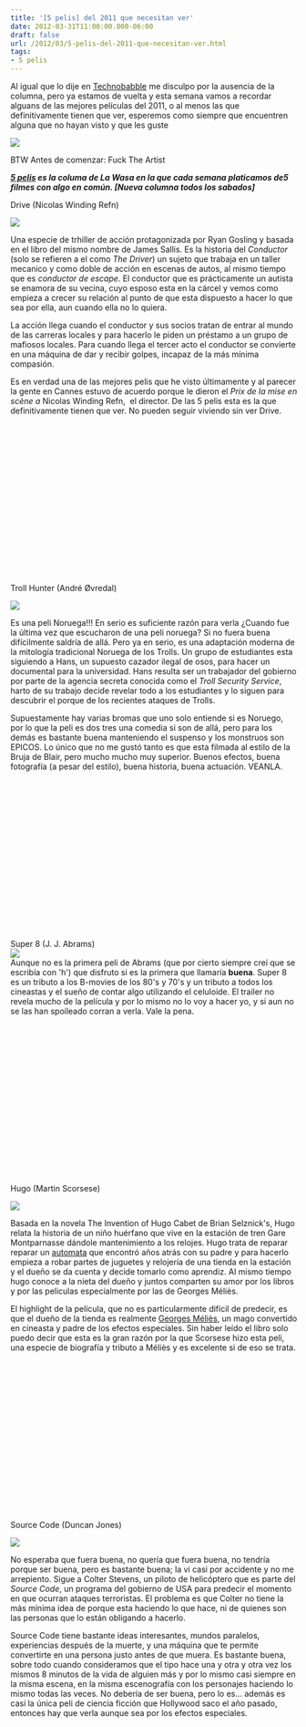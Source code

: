 ```yaml
---
title: '[5 pelis] del 2011 que necesitan ver'
date: 2012-03-31T11:00:00.000-06:00
draft: false
url: /2012/03/5-pelis-del-2011-que-necesitan-ver.html
tags: 
- 5 pelis
---
```


Al igual que lo dije en [Technobabble](http://www.la-wasa.com/search/label/Technobabble) me disculpo por la ausencia de la columna, pero ya estamos de vuelta y esta semana vamos a recordar alguans de las mejores películas del 2011, o al menos las que definitivamente tienen que ver, esperemos como siempre que encuentren alguna que no hayan visto y que les guste  
  

[![](http://retrothing.typepad.com/photos/uncategorized/2008/05/23/super8equipment.jpg)](http://retrothing.typepad.com/photos/uncategorized/2008/05/23/super8equipment.jpg)

  
  
BTW Antes de comenzar: Fuck The Artist  
  
_**[5 pelis](http://www.la-wasa.com/search/label/5%20pelis) es la columa de La Wasa en la que cada semana platicamos de5 filmes con algo en común. \[Nueva columna todos los sabados\]**_  
  
  
Drive (Nicolas Winding Refn)  

[![](http://upload.wikimedia.org/wikipedia/en/1/13/Drive2011Poster.jpg)](http://upload.wikimedia.org/wikipedia/en/1/13/Drive2011Poster.jpg)

Una especie de trhiller de acción protagonizada por Ryan Gosling y basada en el libro del mismo nombre de James Sallis. Es la historia del _Conductor_ (solo se refieren a el como _The Driver_) un sujeto que trabaja en un taller mecanico y como doble de acción en escenas de autos, al mismo tiempo que es _conductor de escape_. El conductor que es prácticamente un autista se enamora de su vecina, cuyo esposo esta en la cárcel y vemos como empieza a crecer su relación al punto de que esta dispuesto a hacer lo que sea por ella, aun cuando ella no lo quiera.

  

La acción llega cuando el conductor y sus socios tratan de entrar al mundo de las carreras locales y para hacerlo le piden un préstamo a un grupo de mafiosos locales. Para cuando llega el tercer acto el conductor se convierte en una máquina de dar y recibir golpes, incapaz de la más mínima compasión.

  

Es en verdad una de las mejores pelis que he visto últimamente y al parecer la gente en Cannes estuvo de acuerdo porque le dieron el _Prix de la mise en scène a_ Nicolas Winding Refn,  el director. De las 5 pelis esta es la que definitivamente tienen que ver. No pueden seguir viviendo sin ver Drive.

  

 <object class="BLOGGER-youtube-video" classid="clsid:D27CDB6E-AE6D-11cf-96B8-444553540000" codebase="http://download.macromedia.com/pub/shockwave/cabs/flash/swflash.cab#version=6,0,40,0" data-thumbnail-src="http://1.gvt0.com/vi/CWX34ShfcsE/0.jpg" height="266" width="320"><param name="movie" value="http://www.youtube.com/v/CWX34ShfcsE&amp;fs=1&amp;source=uds"> <param name="bgcolor" value="#FFFFFF"> <embed width="320" height="266" src="http://www.youtube.com/v/CWX34ShfcsE&amp;fs=1&amp;source=uds" type="application/x-shockwave-flash"></object> 

  
Troll Hunter (André Øvredal)  

[![](http://upload.wikimedia.org/wikipedia/en/7/7e/Trolljegeren_poster.jpg)](http://upload.wikimedia.org/wikipedia/en/7/7e/Trolljegeren_poster.jpg)

Es una peli Noruega!!! En serio es suficiente razón para verla ¿Cuando fue la última vez que escucharon de una peli noruega? Si no fuera buena difícilmente saldría de allá. Pero ya en serio, es una adaptación moderna de la mitología tradicional Noruega de los Trolls. Un grupo de estudiantes esta siguiendo a Hans, un supuesto cazador ilegal de osos, para hacer un documental para la universidad. Hans resulta ser un trabajador del gobierno por parte de la agencia secreta conocida como el _Troll Security Service_, harto de su trabajo decide revelar todo a los estudiantes y lo siguen para descubrir el porque de los recientes ataques de Trolls.

  

Supuestamente hay varias bromas que uno solo entiende si es Noruego, por lo que la peli es dos tres una comedia si son de allá, pero para los demás es bastante buena manteniendo el suspenso y los monstruos son EPICOS. Lo único que no me gustó tanto es que esta filmada al estilo de la Bruja de Blair, pero mucho mucho muy superior. Buenos efectos, buena fotografía (a pesar del estilo), buena historia, buena actuación. VEANLA.

  

 <object class="BLOGGER-youtube-video" classid="clsid:D27CDB6E-AE6D-11cf-96B8-444553540000" codebase="http://download.macromedia.com/pub/shockwave/cabs/flash/swflash.cab#version=6,0,40,0" data-thumbnail-src="http://3.gvt0.com/vi/TLEo7H9tqSM/0.jpg" height="266" width="320"><param name="movie" value="http://www.youtube.com/v/TLEo7H9tqSM&amp;fs=1&amp;source=uds"> <param name="bgcolor" value="#FFFFFF"> <embed width="320" height="266" src="http://www.youtube.com/v/TLEo7H9tqSM&amp;fs=1&amp;source=uds" type="application/x-shockwave-flash"></object> 

  
Super 8 (J. J. Abrams)   
[![](http://upload.wikimedia.org/wikipedia/en/7/74/Super_8_Poster.jpg)](http://upload.wikimedia.org/wikipedia/en/7/74/Super_8_Poster.jpg)  
Aunque no es la primera peli de Abrams (que por cierto siempre creí que se escribía con 'h') que disfruto si es la primera que llamaría **buena**. Super 8 es un tributo a los B-movies de los 80's y 70's y un tributo a todos los cineastas y el sueño de contar algo utilizando el celuloide. El trailer no revela mucho de la película y por lo mismo no lo voy a hacer yo, y si aun no se las han spoileado corran a verla. Vale la pena.  

 <object class="BLOGGER-youtube-video" classid="clsid:D27CDB6E-AE6D-11cf-96B8-444553540000" codebase="http://download.macromedia.com/pub/shockwave/cabs/flash/swflash.cab#version=6,0,40,0" data-thumbnail-src="http://2.gvt0.com/vi/vpzUCA5i6zY/0.jpg" height="266" width="320"><param name="movie" value="http://www.youtube.com/v/vpzUCA5i6zY&amp;fs=1&amp;source=uds"> <param name="bgcolor" value="#FFFFFF"> <embed width="320" height="266" src="http://www.youtube.com/v/vpzUCA5i6zY&amp;fs=1&amp;source=uds" type="application/x-shockwave-flash"></object> 

  
  
Hugo (Martin Scorsese)  

[![](http://upload.wikimedia.org/wikipedia/en/7/73/Hugo_Poster.jpg)](http://upload.wikimedia.org/wikipedia/en/7/73/Hugo_Poster.jpg)

[](http://upload.wikimedia.org/wikipedia/en/e/e5/Source_Code_Poster.jpg)Basada en la novela The Invention of Hugo Cabet de Brian Selznick's, Hugo relata la historia de un niño huérfano que vive en la estación de tren Gare Montparnasse dándole mantenimiento a los relojes. Hugo trata de reparar reparar un [automata](http://en.wikipedia.org/wiki/Automaton) que encontró años atrás con su padre y para hacerlo empieza a robar partes de juguetes y relojería de una tienda en la estación y el dueño se da cuenta y decide tomarlo como aprendiz. Al mismo tiempo hugo conoce a la nieta del dueño y juntos comparten su amor por los libros y por las peliculas especialmente por las de Georges Méliès.

  

El highlight de la película, que no es particularmente difícil de predecir, es que el dueño de la tienda es realmente [Georges Méliès](http://es.wikipedia.org/wiki/Georges_M%C3%A9li%C3%A8s), un mago convertido en cineasta y padre de los efectos especiales. Sin haber leído el libro solo puedo decir que esta es la gran razón por la que Scorsese hizo esta peli, una especie de biografía y tributo a Méliès y es excelente si de eso se trata.

  

  
  

 <object class="BLOGGER-youtube-video" classid="clsid:D27CDB6E-AE6D-11cf-96B8-444553540000" codebase="http://download.macromedia.com/pub/shockwave/cabs/flash/swflash.cab#version=6,0,40,0" data-thumbnail-src="http://3.gvt0.com/vi/hR-kP-olcpM/0.jpg" height="266" width="320"><param name="movie" value="http://www.youtube.com/v/hR-kP-olcpM&amp;fs=1&amp;source=uds"> <param name="bgcolor" value="#FFFFFF"> <embed width="320" height="266" src="http://www.youtube.com/v/hR-kP-olcpM&amp;fs=1&amp;source=uds" type="application/x-shockwave-flash"></object> 

  
  
Source Code (Duncan Jones)  

[![](http://upload.wikimedia.org/wikipedia/en/e/e5/Source_Code_Poster.jpg)](http://upload.wikimedia.org/wikipedia/en/e/e5/Source_Code_Poster.jpg)

  
No esperaba que fuera buena, no quería que fuera buena, no tendría porque ser buena, pero es bastante buena; la vi casi por accidente y no me arrepiento. Sigue a Colter Stevens, un piloto de helicóptero que es parte del _Source Code_, un programa del gobierno de USA para predecir el momento en que ocurran ataques terroristas. El problema es que Colter no tiene la más mínima idea de porque esta haciendo lo que hace, ni de quienes son las personas que lo están obligando a hacerlo.  
  
Source Code tiene bastante ideas interesantes, mundos paralelos, experiencias después de la muerte, y una máquina que te permite convertirte en una persona justo antes de que muera. Es bastante buena, sobre todo cuando consideramos que el tipo hace una y otra y otra vez los mismos 8 minutos de la vida de alguien más y por lo mismo casi siempre en la misma escena, en la misma escenografía con los personajes haciendo lo mismo todas las veces. No debería de ser buena, pero lo es... además es casi la única peli de ciencia ficción que Hollywood saco el año pasado, entonces hay que verla aunque sea por los efectos especiales.  
  

 <object class="BLOGGER-youtube-video" classid="clsid:D27CDB6E-AE6D-11cf-96B8-444553540000" codebase="http://download.macromedia.com/pub/shockwave/cabs/flash/swflash.cab#version=6,0,40,0" data-thumbnail-src="http://1.gvt0.com/vi/NkTrG-gpIzE/0.jpg" height="266" width="320"><param name="movie" value="http://www.youtube.com/v/NkTrG-gpIzE&amp;fs=1&amp;source=uds"> <param name="bgcolor" value="#FFFFFF"> <embed width="320" height="266" src="http://www.youtube.com/v/NkTrG-gpIzE&amp;fs=1&amp;source=uds" type="application/x-shockwave-flash"></object>